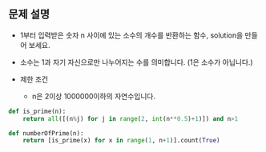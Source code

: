 ## 문제 설명
- 1부터 입력받은 숫자 n 사이에 있는 소수의 개수를 반환하는 함수, solution을 만들어 보세요.

- 소수는 1과 자기 자신으로만 나누어지는 수를 의미합니다. (1은 소수가 아닙니다.)

- 제한 조건
  - n은 2이상 1000000이하의 자연수입니다.

```python
def is_prime(n):
    return all([(n%j) for j in range(2, int(n**0.5)+1)]) and n>1

def numberOfPrime(n):
    return [is_prime(x) for x in range(1, n+1)].count(True)
```
